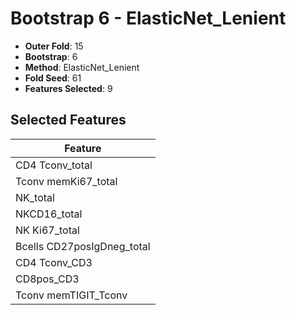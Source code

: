 # Bootstrap 6 - ElasticNet_Lenient

- **Outer Fold**: 15
- **Bootstrap**: 6
- **Method**: ElasticNet_Lenient
- **Fold Seed**: 61
- **Features Selected**: 9

## Selected Features

| Feature |
|---------|
| CD4 Tconv_total |
| Tconv memKi67_total |
| NK_total |
| NKCD16_total |
| NK Ki67_total |
| Bcells CD27posIgDneg_total |
| CD4 Tconv_CD3 |
| CD8pos_CD3 |
| Tconv memTIGIT_Tconv |
